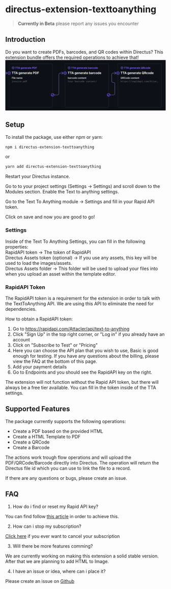 # directus-extension-texttoanything

> **Currently in Beta** please report any issues you encounter

## Introduction

Do you want to create PDFs, barcodes, and QR codes within Directus?
This extension bundle offers the required operations to achieve that!
!["Text to anything operations"](images/Operations.png?raw=true "Operations")

## Setup

To install the package, use either npm or yarn:

```sh
npm i directus-extension-texttoanything
```

or

```sh
yarn add directus-extension-texttoanything
```

Restart your Directus instance.

Go to to your project settings (Settings -> Settings) and scroll down to the Modules section. Enable the Text to anything settings.

Go to the Text To Anything module -> Settings and fill in your Rapid API token.

Click on save and now you are good to go!

### Settings

Inside of the Text To Anything Settings, you can fill in the following properties:<br/>
RapidAPI token -> The token of RapidAPI<br/>
Directus Assets token (optional) -> If you use any assets, this key will be used to load the images/assets.<br/>
Directus Assets folder -> This folder will be used to upload your files into when you upload an asset within the template editor.

### RapidAPI Token

The RapidAPI token is a requirement for the extension in order to talk with the TextToAnything API. We are using this API to eliminate the need for dependencies.

How to obtain a RapidAPI token:

1. Go to https://rapidapi.com/Attacler/api/text-to-anything
2. Click "Sign Up" in the top right corner, or "Log in" if you already have an account
3. Click on "Subscribe to Test" or "Pricing"
4. Here you can choose the API plan that you wish to use, Basic is good enough for testing.
   If you have any questions about the billing, please view the FAQ at the bottom of this page.
5. Add your payment details
6. Go to Endpoints and you should see the RapidAPI key on the right.

The extension will not function without the Rapid API token, but there will always be a free tier available.
You can fill in the token inside of the TTA settings.

## Supported Features

The package currently supports the following operations:

- Create a PDF based on the provided HTML
- Create a HTML Template to PDF
- Create a QRCode
- Create a Barcode

The actions work trough flow operations and will upload the PDF/QRCode/Barcode directly into Directus.
The operation will return the Directus file id which you can use to link the file to a record.

If there are any questions or bugs, please create an issue.

## FAQ

1. How do i find or reset my Rapid API key?

You can find follow [this article](https://docs.rapidapi.com/docs/keys-and-key-rotation#creating-or-rotating-a-rapid-api-key) in order to achieve this.

2. How can i stop my subscription?

[Click here](https://rapidapi.com/developer/billing/subscriptions-and-usage) if you ever want to cancel your subscription

3. Will there be more features comming?

We are currently working on making this extension a solid stable version. After that we are planning to add HTML to Image.

4. I have an issue or idea, where can i place it?

Please create an issue on [Github](https://github.com/Attacler/TextToAnything-Directus)
